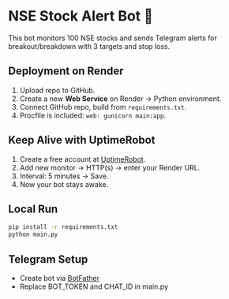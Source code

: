 # NSE Stock Alert Bot 🚀

This bot monitors 100 NSE stocks and sends Telegram alerts for breakout/breakdown with 3 targets and stop loss.

## Deployment on Render
1. Upload repo to GitHub.
2. Create a new **Web Service** on Render → Python environment.
3. Connect GitHub repo, build from `requirements.txt`.
4. Procfile is included: `web: gunicorn main:app`.

## Keep Alive with UptimeRobot
1. Create a free account at [UptimeRobot](https://uptimerobot.com).
2. Add new monitor → HTTP(s) → enter your Render URL.
3. Interval: 5 minutes → Save.
4. Now your bot stays awake.

## Local Run
```bash
pip install -r requirements.txt
python main.py
```

## Telegram Setup
- Create bot via [BotFather](https://t.me/BotFather)
- Replace BOT_TOKEN and CHAT_ID in main.py
